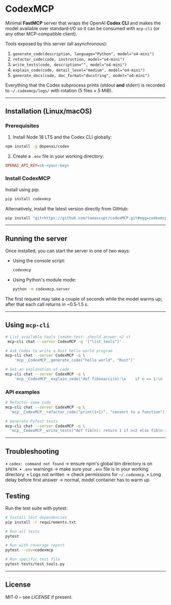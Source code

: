 # CodexMCP

Minimal **FastMCP** server that wraps the OpenAI **Codex CLI** and makes the
model available over standard‑I/O so it can be consumed with `mcp‑cli` (or any
other MCP‑compatible client).

Tools exposed by this server (all asynchronous):

1. `generate_code(description, language="Python", model="o4-mini")`
2. `refactor_code(code, instruction, model="o4-mini")`
3. `write_tests(code, description="", model="o4-mini")`
4. `explain_code(code, detail_level="medium", model="o4-mini")`
5. `generate_docs(code, doc_format="docstring", model="o4-mini")`

Everything that the Codex subprocess prints (stdout **and** stderr) is recorded
to `~/.codexmcp/logs/` with rotation (5 files × 5 MiB).

---

## Installation (Linux/macOS)

### Prerequisites

1. Install Node 18 LTS and the Codex CLI globally:

```bash
npm install -g @openai/codex
```

2. Create a `.env` file in your working directory:

```ini
OPENAI_API_KEY=sk-<your-key>
```

### Install CodexMCP

Install using pip:

```bash
pip install codexmcp
```

Alternatively, install the latest version directly from GitHub:

```bash
pip install "git+https://github.com/tomascupr/codexMCP.git#egg=codexmcp"
```

---

## Running the server

Once installed, you can start the server in one of two ways:

- Using the console script:

  ```bash
  codexmcp
  ```

- Using Python's module mode:

  ```bash
  python -m codexmcp.server
  ```

The first request may take a couple of seconds while the model warms up; after
that each call returns in ~0.5‑1.5 s.

---

## Using `mcp-cli`

```bash
# List available tools (smoke-test: should answer <2 s)
 mcp-cli chat --server CodexMCP -q '["list_tools"]'

# Ask Codex to write a Rust hello-world program
mcp-cli chat --server CodexMCP -q \
    'mcp__CodexMCP__generate_code("hello world", "Rust")'

# Get an explanation of code
mcp-cli chat --server CodexMCP -q \
    'mcp__CodexMCP__explain_code("def fibonacci(n):\n    if n <= 1:\n        return n\n    return fibonacci(n-1) + fibonacci(n-2)", "brief")'
```

### API examples

```bash
# Refactor some code
mcp-cli chat --server CodexMCP -q \
  'mcp__CodexMCP__refactor_code("print(1+1)", "convert to a function")'

# Generate PyTest tests
mcp-cli chat --server CodexMCP -q \
  'mcp__CodexMCP__write_tests("def fib(n): return 1 if n<2 else fib(n-1)+fib(n-2)")'
```

---

## Troubleshooting

• `codex: command not found` → ensure npm's global bin directory is on `$PATH`.
• `.env` warnings → make sure your `.env` file is in your working directory.
• Logs not written → check permissions for `~/.codexmcp`.
• Long delay before first answer → normal, model container has to warm up.

## Testing

Run the test suite with pytest:

```bash
# Install test dependencies
pip install -r requirements.txt

# Run all tests
pytest

# Run with coverage report
pytest --cov=codexmcp

# Run specific test file
pytest tests/test_tools.py
```

---

## License

MIT‑0 – see *LICENSE* if present.
